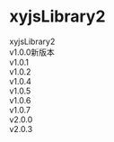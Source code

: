# xyjsLibrary2
xyjsLibrary2  
v1.0.0新版本  
v1.0.1  
v1.0.2  
v1.0.4  
v1.0.5  
v1.0.6  
v1.0.7  
v2.0.0  
v2.0.3  
